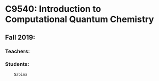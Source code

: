 # C9540: Introduction to Computational Quantum Chemistry

## Fall 2019:

### Teachers:

### Students:
        Sabina
